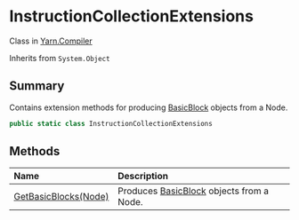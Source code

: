 # InstructionCollectionExtensions

Class in [Yarn.Compiler](api/csharp/yarn.compiler.md)

Inherits from `System.Object`

## Summary


Contains extension methods for producing  <a href="yarn.compiler.basicblock.md">BasicBlock</a> 
objects from a Node.


```csharp
public static class InstructionCollectionExtensions
```

## Methods

|Name|Description|
|:---|:---|
|[GetBasicBlocks(Node)](api/csharp/yarn.compiler.instructioncollectionextensions.getbasicblocks.md)|Produces  <a href="yarn.compiler.basicblock.md">BasicBlock</a>  objects from a Node.|

